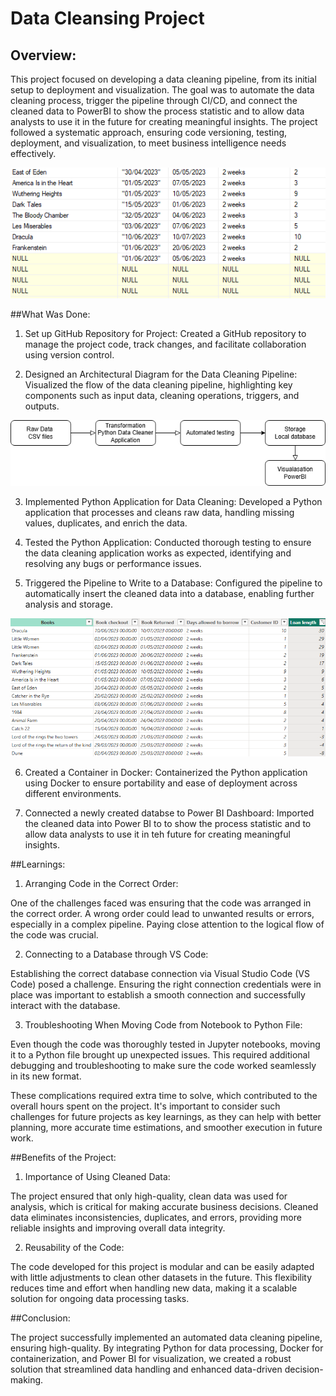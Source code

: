 # Data Cleansing Project

## Overview:

This project focused on developing a data cleaning pipeline, from its initial setup to deployment and visualization. The goal was to automate the data cleaning process, trigger the pipeline through CI/CD, and connect the cleaned data to PowerBI to show the process statistic and to allow data analysts to use it in the future for creating meaningful insights. The project followed a systematic approach, ensuring code versioning, testing, deployment, and visualization, to meet business intelligence needs effectively.

![example_data_before](image-1.png)

##What Was Done:

1. Set up GitHub Repository for Project:
Created a GitHub repository to manage the project code, track changes, and facilitate collaboration using version control.

2. Designed an Architectural Diagram for the Data Cleaning Pipeline:
Visualized the flow of the data cleaning pipeline, highlighting key components such as input data, cleaning operations, triggers, and outputs.

![Diagramm](Architecture.png)

3. Implemented Python Application for Data Cleaning:
Developed a Python application that processes and cleans raw data, handling missing values, duplicates, and enrich the data.

4. Tested the Python Application:
Conducted thorough testing to ensure the data cleaning application works as expected, identifying and resolving any bugs or performance issues.

5. Triggered the Pipeline to Write to a Database:
Configured the pipeline to automatically insert the cleaned data into a database, enabling further analysis and storage.

![example_data](image.png)

6. Created a Container in Docker:
Containerized the Python application using Docker to ensure portability and ease of deployment across different environments.

7. Connected a newly created databse to Power BI Dashboard:
Imported the cleaned data into Power BI to to show the process statistic and to allow data analysts to use it in teh future for creating meaningful insights.

##Learnings:

1. Arranging Code in the Correct Order:

One of the challenges faced was ensuring that the code was arranged in the correct order. A wrong order could lead to unwanted results or errors, especially in a complex pipeline. Paying close attention to the logical flow of the code was crucial.

2. Connecting to a Database through VS Code:

Establishing the correct database connection via Visual Studio Code (VS Code) posed a challenge. Ensuring the right connection credentials were in place was important to establish a smooth connection and successfully interact with the database.

3. Troubleshooting When Moving Code from Notebook to Python File:

Even though the code was thoroughly tested in Jupyter notebooks, moving it to a Python file brought up unexpected issues. This required additional debugging and troubleshooting to make sure the code worked seamlessly in its new format.

These complications required extra time to solve, which contributed to the overall hours spent on the project. It's important to consider such challenges for future projects as key learnings, as they can help with better planning, more accurate time estimations, and smoother execution in future work.

##Benefits of the Project:

1. Importance of Using Cleaned Data:

The project ensured that only high-quality, clean data was used for analysis, which is critical for making accurate business decisions. Cleaned data eliminates inconsistencies, duplicates, and errors, providing more reliable insights and improving overall data integrity.

2. Reusability of the Code:

The code developed for this project is modular and can be easily adapted with little adjustments to clean other datasets in the future. This flexibility reduces time and effort when handling new data, making it a scalable solution for ongoing data processing tasks.

##Conclusion:

The project successfully implemented an automated data cleaning pipeline, ensuring high-quality. By integrating Python for data processing, Docker for containerization, and Power BI for visualization, we created a robust solution that streamlined data handling and enhanced data-driven decision-making.
